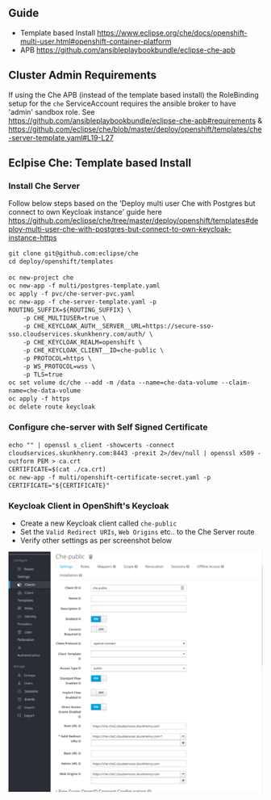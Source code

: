 ## Guide

* Template based Install https://www.eclipse.org/che/docs/openshift-multi-user.html#openshift-container-platform
* APB https://github.com/ansibleplaybookbundle/eclipse-che-apb

## Cluster Admin Requirements

If using the Che APB (instead of the template based install) the RoleBinding setup for the `che` ServiceAccount requires the ansible broker to have 'admin' sandbox role. See https://github.com/ansibleplaybookbundle/eclipse-che-apb#requirements
& https://github.com/eclipse/che/blob/master/deploy/openshift/templates/che-server-template.yaml#L19-L27

## Eclpise Che: Template based Install

### Install Che Server

Follow below steps based on the 'Deploy multi user Che with Postgres but connect to own Keycloak instance' guide here https://github.com/eclipse/che/tree/master/deploy/openshift/templates#deploy-multi-user-che-with-postgres-but-connect-to-own-keycloak-instance-https

```
git clone git@github.com:eclipse/che
cd deploy/openshift/templates

oc new-project che
oc new-app -f multi/postgres-template.yaml
oc apply -f pvc/che-server-pvc.yaml
oc new-app -f che-server-template.yaml -p ROUTING_SUFFIX=${ROUTING_SUFFIX} \
    -p CHE_MULTIUSER=true \
    -p CHE_KEYCLOAK_AUTH__SERVER__URL=https://secure-sso-sso.cloudservices.skunkhenry.com/auth/ \
    -p CHE_KEYCLOAK_REALM=openshift \
    -p CHE_KEYCLOAK_CLIENT__ID=che-public \
    -p PROTOCOL=https \
    -p WS_PROTOCOL=wss \
    -p TLS=true
oc set volume dc/che --add -m /data --name=che-data-volume --claim-name=che-data-volume
oc apply -f https
oc delete route keycloak
```

### Configure che-server with Self Signed Certificate

```
echo "" | openssl s_client -showcerts -connect cloudservices.skunkhenry.com:8443 -prexit 2>/dev/null | openssl x509 -outform PEM > ca.crt
CERTIFICATE=$(cat ./ca.crt)
oc new-app -f multi/openshift-certificate-secret.yaml -p CERTIFICATE="${CERTIFICATE}"
```

### Keycloak Client in **OpenShift's Keycloak**

* Create a new Keycloak client called `che-public`
* Set the `Valid Redirect URIs`, `Web Origins` etc.. to the Che Server route
* Verify other settings as per screenshot below

![che_public_client](che_public_client.png)
